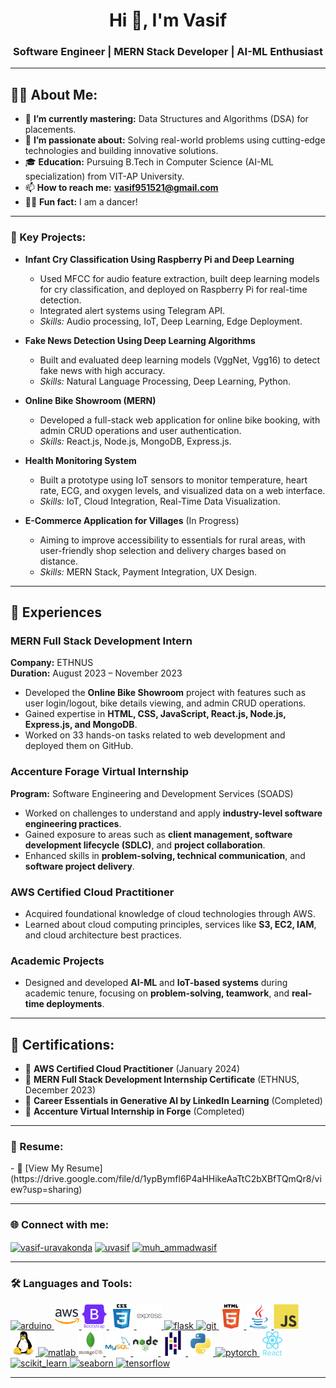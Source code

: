 <h1 align="center">Hi 👋, I'm Vasif</h1>
<h3 align="center">Software Engineer | MERN Stack Developer | AI-ML Enthusiast</h3>

---

## 👨‍💻 About Me:

- 🌱 **I’m currently mastering:** Data Structures and Algorithms (DSA) for placements.  
- 🚀 **I’m passionate about:** Solving real-world problems using cutting-edge technologies and building innovative solutions.  
- 🎓 **Education:** Pursuing B.Tech in Computer Science (AI-ML specialization) from VIT-AP University.  
- 📫 **How to reach me:** **vasif951521@gmail.com**  
- 🏊‍♂️ **Fun fact:** I am a dancer!  


---

<h3>💼 Key Projects:</h3>

- **Infant Cry Classification Using Raspberry Pi and Deep Learning**  
  - Used MFCC for audio feature extraction, built deep learning models for cry classification, and deployed on Raspberry Pi for real-time detection.
  - Integrated alert systems using Telegram API.
  - *Skills:* Audio processing, IoT, Deep Learning, Edge Deployment.  

- **Fake News Detection Using Deep Learning Algorithms**  
  - Built and evaluated deep learning models (VggNet, Vgg16) to detect fake news with high accuracy.  
  - *Skills:* Natural Language Processing, Deep Learning, Python.  

- **Online Bike Showroom (MERN)**  
  - Developed a full-stack web application for online bike booking, with admin CRUD operations and user authentication.  
  - *Skills:* React.js, Node.js, MongoDB, Express.js.  

- **Health Monitoring System**  
  - Built a prototype using IoT sensors to monitor temperature, heart rate, ECG, and oxygen levels, and visualized data on a web interface.  
  - *Skills:* IoT, Cloud Integration, Real-Time Data Visualization.  

- **E-Commerce Application for Villages** (In Progress)  
  - Aiming to improve accessibility to essentials for rural areas, with user-friendly shop selection and delivery charges based on distance.  
  - *Skills:* MERN Stack, Payment Integration, UX Design.  

---

## 🌟 Experiences

### MERN Full Stack Development Intern  
**Company:** ETHNUS  
**Duration:** August 2023 – November 2023  

- Developed the **Online Bike Showroom** project with features such as user login/logout, bike details viewing, and admin CRUD operations.  
- Gained expertise in **HTML, CSS, JavaScript, React.js, Node.js, Express.js, and MongoDB**.  
- Worked on 33 hands-on tasks related to web development and deployed them on GitHub.  

### Accenture Forage Virtual Internship  
**Program:** Software Engineering and Development Services (SOADS)  

- Worked on challenges to understand and apply **industry-level software engineering practices**.  
- Gained exposure to areas such as **client management, software development lifecycle (SDLC)**, and **project collaboration**.  
- Enhanced skills in **problem-solving, technical communication**, and **software project delivery**.  

### AWS Certified Cloud Practitioner  
- Acquired foundational knowledge of cloud technologies through AWS.  
- Learned about cloud computing principles, services like **S3, EC2, IAM**, and cloud architecture best practices.  

### Academic Projects  
- Designed and developed **AI-ML** and **IoT-based systems** during academic tenure, focusing on **problem-solving, teamwork**, and **real-time deployments**.  

---

## 📜 Certifications:

- 🏅 **AWS Certified Cloud Practitioner** (January 2024)  
- 🏅 **MERN Full Stack Development Internship Certificate** (ETHNUS, December 2023)  
- 🏅 **Career Essentials in Generative AI by LinkedIn Learning** (Completed)  
- 🏅 **Accenture Virtual Internship in Forge** (Completed)


---

<h3>📄 Resume:</h3>
- 📄 [View My Resume](https://drive.google.com/file/d/1ypBymfl6P4aHHikeAaTtC2bXBfTQmQr8/view?usp=sharing)  

---

<h3>🌐 Connect with me:</h3>
<p align="left">
<a href="https://linkedin.com/in/vasif-uravakonda" target="blank"><img align="center" src="https://raw.githubusercontent.com/rahuldkjain/github-profile-readme-generator/master/src/images/icons/Social/linked-in-alt.svg" alt="vasif-uravakonda" height="30" width="40" /></a>
<a href="https://kaggle.com/uvasif" target="blank"><img align="center" src="https://raw.githubusercontent.com/rahuldkjain/github-profile-readme-generator/master/src/images/icons/Social/kaggle.svg" alt="uvasif" height="30" width="40" /></a>
<a href="https://instagram.com/muh_ammadwasif" target="blank"><img align="center" src="https://raw.githubusercontent.com/rahuldkjain/github-profile-readme-generator/master/src/images/icons/Social/instagram.svg" alt="muh_ammadwasif" height="30" width="40" /></a>
</p>

---

<h3>🛠️ Languages and Tools:</h3>

<p align="left">
<p align="left"> <a href="https://www.arduino.cc/" target="_blank" rel="noreferrer"> <img src="https://cdn.worldvectorlogo.com/logos/arduino-1.svg" alt="arduino" width="40" height="40"/> </a> <a href="https://aws.amazon.com" target="_blank" rel="noreferrer"> <img src="https://raw.githubusercontent.com/devicons/devicon/master/icons/amazonwebservices/amazonwebservices-original-wordmark.svg" alt="aws" width="40" height="40"/> </a> <a href="https://getbootstrap.com" target="_blank" rel="noreferrer"> <img src="https://raw.githubusercontent.com/devicons/devicon/master/icons/bootstrap/bootstrap-plain-wordmark.svg" alt="bootstrap" width="40" height="40"/> </a> <a href="https://www.w3schools.com/css/" target="_blank" rel="noreferrer"> <img src="https://raw.githubusercontent.com/devicons/devicon/master/icons/css3/css3-original-wordmark.svg" alt="css3" width="40" height="40"/> </a> <a href="https://expressjs.com" target="_blank" rel="noreferrer"> <img src="https://raw.githubusercontent.com/devicons/devicon/master/icons/express/express-original-wordmark.svg" alt="express" width="40" height="40"/> </a> <a href="https://flask.palletsprojects.com/" target="_blank" rel="noreferrer"> <img src="https://www.vectorlogo.zone/logos/pocoo_flask/pocoo_flask-icon.svg" alt="flask" width="40" height="40"/> </a> <a href="https://git-scm.com/" target="_blank" rel="noreferrer"> <img src="https://www.vectorlogo.zone/logos/git-scm/git-scm-icon.svg" alt="git" width="40" height="40"/> </a> <a href="https://www.w3.org/html/" target="_blank" rel="noreferrer"> <img src="https://raw.githubusercontent.com/devicons/devicon/master/icons/html5/html5-original-wordmark.svg" alt="html5" width="40" height="40"/> </a> <a href="https://www.java.com" target="_blank" rel="noreferrer"> <img src="https://raw.githubusercontent.com/devicons/devicon/master/icons/java/java-original.svg" alt="java" width="40" height="40"/> </a> <a href="https://developer.mozilla.org/en-US/docs/Web/JavaScript" target="_blank" rel="noreferrer"> <img src="https://raw.githubusercontent.com/devicons/devicon/master/icons/javascript/javascript-original.svg" alt="javascript" width="40" height="40"/> </a> <a href="https://www.linux.org/" target="_blank" rel="noreferrer"> <img src="https://raw.githubusercontent.com/devicons/devicon/master/icons/linux/linux-original.svg" alt="linux" width="40" height="40"/> </a> <a href="https://www.mathworks.com/" target="_blank" rel="noreferrer"> <img src="https://upload.wikimedia.org/wikipedia/commons/2/21/Matlab_Logo.png" alt="matlab" width="40" height="40"/> </a> <a href="https://www.mongodb.com/" target="_blank" rel="noreferrer"> <img src="https://raw.githubusercontent.com/devicons/devicon/master/icons/mongodb/mongodb-original-wordmark.svg" alt="mongodb" width="40" height="40"/> </a> <a href="https://www.mysql.com/" target="_blank" rel="noreferrer"> <img src="https://raw.githubusercontent.com/devicons/devicon/master/icons/mysql/mysql-original-wordmark.svg" alt="mysql" width="40" height="40"/> </a> <a href="https://nodejs.org" target="_blank" rel="noreferrer"> <img src="https://raw.githubusercontent.com/devicons/devicon/master/icons/nodejs/nodejs-original-wordmark.svg" alt="nodejs" width="40" height="40"/> </a> <a href="https://pandas.pydata.org/" target="_blank" rel="noreferrer"> <img src="https://raw.githubusercontent.com/devicons/devicon/2ae2a900d2f041da66e950e4d48052658d850630/icons/pandas/pandas-original.svg" alt="pandas" width="40" height="40"/> </a> <a href="https://www.python.org" target="_blank" rel="noreferrer"> <img src="https://raw.githubusercontent.com/devicons/devicon/master/icons/python/python-original.svg" alt="python" width="40" height="40"/> </a> <a href="https://pytorch.org/" target="_blank" rel="noreferrer"> <img src="https://www.vectorlogo.zone/logos/pytorch/pytorch-icon.svg" alt="pytorch" width="40" height="40"/> </a> <a href="https://reactjs.org/" target="_blank" rel="noreferrer"> <img src="https://raw.githubusercontent.com/devicons/devicon/master/icons/react/react-original-wordmark.svg" alt="react" width="40" height="40"/> </a> <a href="https://scikit-learn.org/" target="_blank" rel="noreferrer"> <img src="https://upload.wikimedia.org/wikipedia/commons/0/05/Scikit_learn_logo_small.svg" alt="scikit_learn" width="40" height="40"/> </a> <a href="https://seaborn.pydata.org/" target="_blank" rel="noreferrer"> <img src="https://seaborn.pydata.org/_images/logo-mark-lightbg.svg" alt="seaborn" width="40" height="40"/> </a> <a href="https://www.tensorflow.org" target="_blank" rel="noreferrer"> <img src="https://www.vectorlogo.zone/logos/tensorflow/tensorflow-icon.svg" alt="tensorflow" width="40" height="40"/> </a> </p>

---
